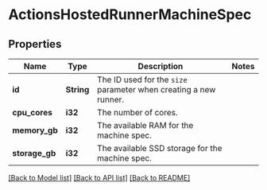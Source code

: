 # ActionsHostedRunnerMachineSpec

## Properties

Name | Type | Description | Notes
------------ | ------------- | ------------- | -------------
**id** | **String** | The ID used for the `size` parameter when creating a new runner. | 
**cpu_cores** | **i32** | The number of cores. | 
**memory_gb** | **i32** | The available RAM for the machine spec. | 
**storage_gb** | **i32** | The available SSD storage for the machine spec. | 

[[Back to Model list]](../README.md#documentation-for-models) [[Back to API list]](../README.md#documentation-for-api-endpoints) [[Back to README]](../README.md)


